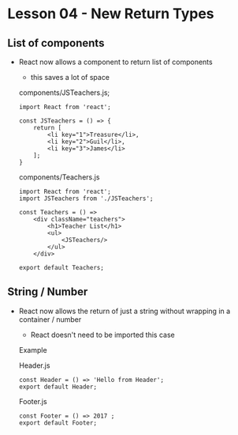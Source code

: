 # Lesson 04 - New Return Types

## List of components
- React now allows a component to return list of components
    - this saves a lot of space

    components/JSTeachers.js;
    ```
    import React from 'react';

    const JSTeachers = () => {
        return [
            <li key="1">Treasure</li>,
            <li key="2">Guil</li>,
            <li key="3">James</li>
        ];
    }
    ```

    components/Teachers.js
    ```
    import React from 'react';
    import JSTeachers from './JSTeachers';

    const Teachers = () =>
        <div className="teachers">
            <h1>Teacher List</h1>
            <ul>
                <JSTeachers/>
            </ul>
        </div>

    export default Teachers;
    ```


## String / Number
- React now allows the return of just a string without wrapping in a container / number
    - React doesn't need to be imported this case

    Example

    Header.js
    ```
    const Header = () => 'Hello from Header';
    export default Header;
    ```

    Footer.js
    ```
    const Footer = () => 2017 ;
    export default Footer;
    ```